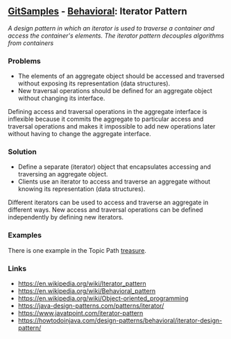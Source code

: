 ## [GitSamples](/../../tree/master) - [Behavioral](/../../tree/java-design-pattern/test/samples/behavioural): Iterator Pattern
<cite>A design pattern in which an iterator is used to traverse a container and access the container's elements. The iterator pattern decouples algorithms from containers</cite>

### Problems
* The elements of an aggregate object should be accessed and traversed without exposing its representation (data structures).
* New traversal operations should be defined for an aggregate object without changing its interface.

Defining access and traversal operations in the aggregate interface is inflexible because it commits the aggregate to particular access and traversal operations and makes it impossible to add new operations later without having to change the aggregate interface.

### Solution
* Define a separate (iterator) object that encapsulates accessing and traversing an aggregate object.
* Clients use an iterator to access and traverse an aggregate without knowing its representation (data structures).

Different iterators can be used to access and traverse an aggregate in different ways.
New access and traversal operations can be defined independently by defining new iterators.

### Examples 
There is one example in the Topic Path [treasure](treasure).
### Links
* https://en.wikipedia.org/wiki/Iterator_pattern
* https://en.wikipedia.org/wiki/Behavioral_pattern
* https://en.wikipedia.org/wiki/Object-oriented_programming
* https://java-design-patterns.com/patterns/iterator/
* https://www.javatpoint.com/iterator-pattern
* https://howtodoinjava.com/design-patterns/behavioral/iterator-design-pattern/